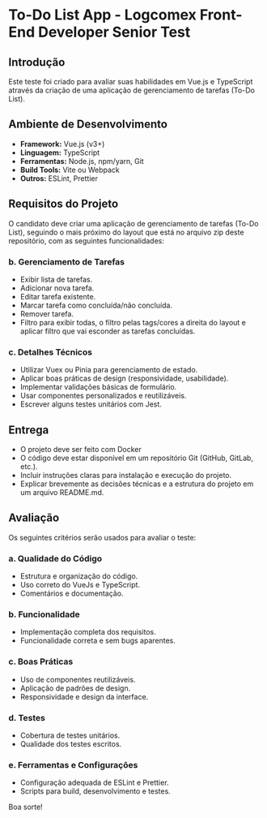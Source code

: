 # To-Do List App - Logcomex Front-End Developer Senior Test

## Introdução
Este teste foi criado para avaliar suas habilidades em Vue.js e TypeScript através da criação de uma aplicação de gerenciamento de tarefas (To-Do List).

## Ambiente de Desenvolvimento
- **Framework:** Vue.js (v3+)
- **Linguagem:** TypeScript
- **Ferramentas:** Node.js, npm/yarn, Git
- **Build Tools:** Vite ou Webpack
- **Outros:** ESLint, Prettier

## Requisitos do Projeto
O candidato deve criar uma aplicação de gerenciamento de tarefas (To-Do List), seguindo o mais próximo do layout que está no arquivo zip deste repositório, com as seguintes funcionalidades:

### b. Gerenciamento de Tarefas
- Exibir lista de tarefas.
- Adicionar nova tarefa.
- Editar tarefa existente.
- Marcar tarefa como concluída/não concluída.
- Remover tarefa.
- Filtro para exibir todas, o filtro pelas tags/cores a direita do layout e aplicar filtro que vai esconder as tarefas concluídas.

### c. Detalhes Técnicos
- Utilizar Vuex ou Pinia para gerenciamento de estado.
- Aplicar boas práticas de design (responsividade, usabilidade).
- Implementar validações básicas de formulário.
- Usar componentes personalizados e reutilizáveis.
- Escrever alguns testes unitários com Jest.

## Entrega
- O projeto deve ser feito com Docker
- O código deve estar disponível em um repositório Git (GitHub, GitLab, etc.).
- Incluir instruções claras para instalação e execução do projeto.
- Explicar brevemente as decisões técnicas e a estrutura do projeto em um arquivo README.md.

## Avaliação
Os seguintes critérios serão usados para avaliar o teste:

### a. Qualidade do Código
- Estrutura e organização do código.
- Uso correto do VueJs e TypeScript.
- Comentários e documentação.

### b. Funcionalidade
- Implementação completa dos requisitos.
- Funcionalidade correta e sem bugs aparentes.

### c. Boas Práticas
- Uso de componentes reutilizáveis.
- Aplicação de padrões de design.
- Responsividade e design da interface.

### d. Testes
- Cobertura de testes unitários.
- Qualidade dos testes escritos.

### e. Ferramentas e Configurações
- Configuração adequada de ESLint e Prettier.
- Scripts para build, desenvolvimento e testes.

Boa sorte!
